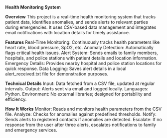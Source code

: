 **Health Monitoring System**

**Overview**
This project is a real-time health monitoring system that tracks patient data, identifies anomalies, and sends alerts to relevant parties during emergencies. It uses CSV-based data management and integrates email notifications with location details for timely assistance.

**Features**
Real-Time Monitoring: Continuously tracks health parameters like heart rate, blood pressure, SpO2, etc.
Anomaly Detection: Automatically flags critical health issues.
Alert System: Sends emails to family members, hospitals, and police stations with patient details and location information.
Emergency Details: Provides nearby hospital and police station locations for quick response.
Data Logging: Saves alert details in a local alert_received.txt file for demonstration purposes.

**Technical Details**
Input: Data fetched from a CSV file, updated at regular intervals.
Output: Alerts sent via email and logged locally.
Languages: Python.
Environment: No external libraries; designed for portability and efficiency.

**How It Works**
Monitor: Reads and monitors health parameters from the CSV file.
Analyze: Checks for anomalies against predefined thresholds.
Notify: Sends alerts to registered contacts if anomalies are detected.
Escalate: If no response from the user after three alerts, escalates notifications to family and emergency services.
